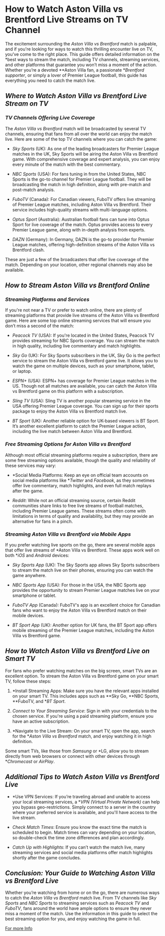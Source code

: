# How to Watch Aston Villa vs Brentford Live Streams on TV Channel

The excitement surrounding the *Aston Villa vs Brentford* match is palpable, and if you're looking for ways to watch this thrilling encounter live on TV, you’ve come to the right place. This guide offers detailed information on the *best ways to stream the match, including TV channels, streaming services, and other platforms that guarantee you won’t miss a moment of the action. Whether you’re a devoted **Aston Villa fan, a passionate **Brentford supporter*, or simply a lover of Premier League football, this guide has everything you need to catch the match live.

## *Where to Watch Aston Villa vs Brentford Live Stream on TV*

### *TV Channels Offering Live Coverage*

The *Aston Villa vs Brentford* match will be broadcasted by several TV channels, ensuring that fans from all over the world can enjoy the match live. Here are some of the top TV channels where you can catch the game:

- *Sky Sports* (UK): As one of the leading broadcasters for Premier League matches in the UK, Sky Sports will be airing the Aston Villa vs Brentford game. With comprehensive coverage and expert analysis, you can enjoy every minute of the match with the best commentary.
  
- *NBC Sports* (USA): For fans tuning in from the United States, NBC Sports is the go-to channel for Premier League football. They will be broadcasting the match in high definition, along with pre-match and post-match analysis.

- *FuboTV* (Canada): For Canadian viewers, FuboTV offers live streaming of Premier League matches, including Aston Villa vs Brentford. Their service includes high-quality streams with multi-language options.

- *Optus Sport* (Australia): Australian football fans can tune into Optus Sport for live coverage of the match. Optus provides access to every Premier League game, along with in-depth analysis from experts.

- *DAZN* (Germany): In Germany, DAZN is the go-to provider for Premier League matches, offering high-definition streams of the Aston Villa vs Brentford clash.

These are just a few of the broadcasters that offer live coverage of the match. Depending on your location, other regional channels may also be available.

## *How to Stream Aston Villa vs Brentford Online*

### *Streaming Platforms and Services*

If you're not near a TV or prefer to watch online, there are plenty of streaming platforms that provide live streams of the Aston Villa vs Brentford game. Here are some top online streaming services that will ensure you don’t miss a second of the match:

- *Peacock TV* (USA): If you're located in the United States, Peacock TV provides streaming for NBC Sports coverage. You can stream the match in high quality, including live commentary and match highlights.

- *Sky Go* (UK): For Sky Sports subscribers in the UK, Sky Go is the perfect service to stream the Aston Villa vs Brentford game live. It allows you to watch the game on multiple devices, such as your smartphone, tablet, or laptop.

- *ESPN+* (USA): ESPN+ has coverage for Premier League matches in the US. Though not all matches are available, you can catch the Aston Villa vs Brentford game on this platform with a subscription.

- *Sling TV* (USA): Sling TV is another popular streaming service in the USA offering Premier League coverage. You can sign up for their sports package to enjoy the Aston Villa vs Brentford match live.

- *BT Sport* (UK): Another reliable option for UK-based viewers is BT Sport. It’s another excellent platform to catch the Premier League action, including the live match between Aston Villa and Brentford.

### *Free Streaming Options for Aston Villa vs Brentford*

Although most official streaming platforms require a subscription, there are some free streaming options available, though the quality and reliability of these services may vary:

- *Social Media Platforms: Keep an eye on official team accounts on social media platforms like **Twitter* and *Facebook*, as they sometimes offer live commentary, match highlights, and even full match replays after the game.

- *Reddit*: While not an official streaming source, certain Reddit communities share links to free live streams of football matches, including Premier League games. These streams often come with limitations in terms of quality and availability, but they may provide an alternative for fans in a pinch.

### *Streaming Aston Villa vs Brentford via Mobile Apps*

If you prefer watching live sports on the go, there are several mobile apps that offer live streams of *Aston Villa vs Brentford. These apps work well on both **iOS* and *Android* devices:

- *Sky Sports App* (UK): The Sky Sports app allows Sky Sports subscribers to stream the match live on their phones, ensuring you can watch the game anywhere.

- *NBC Sports App* (USA): For those in the USA, the NBC Sports app provides the opportunity to stream Premier League matches live on your smartphone or tablet.

- *FuboTV App* (Canada): FuboTV's app is an excellent choice for Canadian fans who want to enjoy the Aston Villa vs Brentford match on their mobile devices.

- *BT Sport App* (UK): Another option for UK fans, the BT Sport app offers mobile streaming of the Premier League matches, including the Aston Villa vs Brentford game.

## *How to Watch Aston Villa vs Brentford Live on Smart TV*

For fans who prefer watching matches on the big screen, smart TVs are an excellent option. To stream the Aston Villa vs Brentford game on your smart TV, follow these steps:

1. *Install Streaming Apps: Make sure you have the relevant apps installed on your smart TV. This includes apps such as **Sky Go, **NBC Sports, **FuboTV, and **BT Sport*.

2. *Connect to Your Streaming Service*: Sign in with your credentials to the chosen service. If you're using a paid streaming platform, ensure you have an active subscription.

3. *Navigate to the Live Stream: On your smart TV, open the app, search for the **Aston Villa vs Brentford* match, and enjoy watching it in high definition.

Some smart TVs, like those from *Samsung* or *LG, allow you to stream directly from web browsers or connect with other devices through **Chromecast* or *AirPlay*.

## *Additional Tips to Watch Aston Villa vs Brentford Live*

- *Use VPN Services: If you’re traveling abroad and unable to access your local streaming services, a **VPN (Virtual Private Network)* can help you bypass geo-restrictions. Simply connect to a server in the country where your preferred service is available, and you'll have access to the live stream.

- *Check Match Times*: Ensure you know the exact time the match is scheduled to begin. Match times can vary depending on your location, so double-check the time zone differences and plan accordingly.

- *Catch Up with Highlights*: If you can’t watch the match live, many streaming services and social media platforms offer match highlights shortly after the game concludes.

## *Conclusion: Your Guide to Watching Aston Villa vs Brentford Live*

Whether you’re watching from home or on the go, there are numerous ways to catch the *Aston Villa vs Brentford* match live. From TV channels like *Sky Sports* and *NBC Sports* to streaming services such as *Peacock TV* and *FuboTV*, fans around the world have ample options to ensure they never miss a moment of the match. Use the information in this guide to select the best streaming option for you, and enjoy watching the game in full.

[For more Info](https://t.co/KcYgZD7AIZ)
